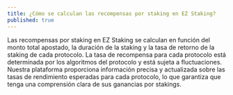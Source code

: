 ```yaml
---
title: ¿Cómo se calculan las recompensas por staking en EZ Staking?
published: true
---
```


Las recompensas por staking en EZ Staking se calculan en función del monto total apostado, la duración de la staking y la tasa de retorno de la staking de cada protocolo. La tasa de recompensa para cada protocolo está determinada por los algoritmos del protocolo y está sujeta a fluctuaciones. Nuestra plataforma proporciona información precisa y actualizada sobre las tasas de rendimiento esperadas para cada protocolo, lo que garantiza que tenga una comprensión clara de sus ganancias por stakings.
